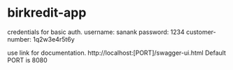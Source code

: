 # birkredit-app

credentials for basic auth.
username: sanank
password: 1234
customer-number: 1q2w3e4r5t6y

use link for documentation.
http://localhost:[PORT]/swagger-ui.html
Default PORT is 8080

